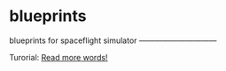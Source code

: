 # blueprints
blueprints for spaceflight simulator 
——————————

Turorial:
[Read more words!](docs/more_words.md)

